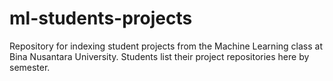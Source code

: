 # ml-students-projects
Repository for indexing student projects from the Machine Learning class at Bina Nusantara University. Students list their project repositories here by semester.
